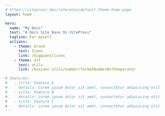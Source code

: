 ```yaml
---
# https://vitepress.dev/reference/default-theme-home-page
layout: home

hero:
  name: "My Docs"
  text: "A Docs Site Base On VitePress"
  tagline: For myself
  actions:
    - theme: brand
      text: Icons
      link: /bigquant/icons
    - theme: alt
      text: utils
      link: /huxianc-utils/number/formatNumberWithSeparator

# features:
#   - title: Feature A
#     details: Lorem ipsum dolor sit amet, consectetur adipiscing elit
#   - title: Feature B
#     details: Lorem ipsum dolor sit amet, consectetur adipiscing elit
#   - title: Feature C
#     details: Lorem ipsum dolor sit amet, consectetur adipiscing elit
---
```


